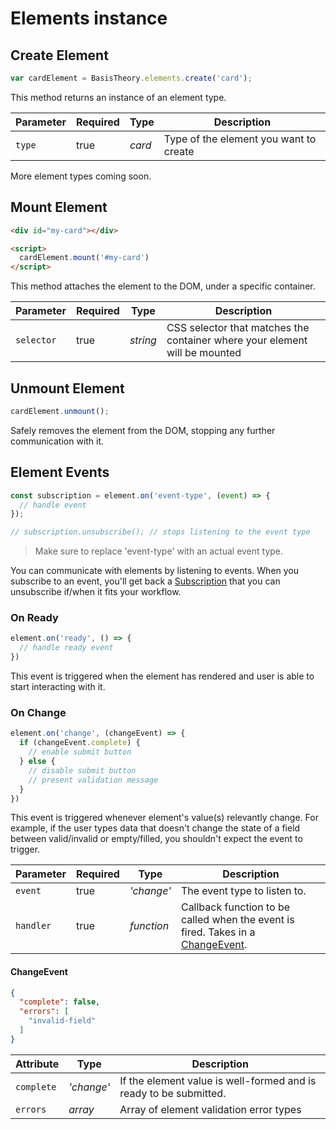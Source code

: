# Elements instance

## Create Element

```javascript
var cardElement = BasisTheory.elements.create('card');
```

This method returns an instance of an element type.

Parameter | Required | Type     | Description
--------- | -------- | -------- | -----------
`type`    | true     | *card*   | Type of the element you want to create


<aside class="notice">
  <span>More element types coming soon.</span>
</aside>

## Mount Element

```html
<div id="my-card"></div>

<script>
  cardElement.mount('#my-card')
</script>
```

This method attaches the element to the DOM, under a specific container.

Parameter  | Required | Type     | Description
---------- | -------- | -------- | -----------
`selector` | true     | *string* | CSS selector that matches the container where your element will be mounted

## Unmount Element

```javascript
cardElement.unmount();
```

Safely removes the element from the DOM, stopping any further communication with it.

## Element Events

```javascript
const subscription = element.on('event-type', (event) => {
  // handle event  
});

// subscription.unsubscribe(); // stops listening to the event type
```
> Make sure to replace 'event-type' with an actual event type.

You can communicate with elements by listening to events. When you subscribe to an event, you'll get back a [Subscription](https://rxjs-dev.firebaseapp.com/guide/subscription) that you can unsubscribe if/when it fits your workflow.

### On Ready

```javascript
element.on('ready', () => {
  // handle ready event 
})
```

This event is triggered when the element has rendered and user is able to start interacting with it.

### On Change

```javascript
element.on('change', (changeEvent) => {
  if (changeEvent.complete) {
    // enable submit button  
  } else {
    // disable submit button
    // present validation message
  }
})
```

This event is triggered whenever element's value(s) relevantly change. For example, if the user types data that doesn't change the state of a field between valid/invalid or empty/filled, you shouldn't expect the event to trigger.

Parameter | Required | Type       | Description
--------- | -------- | ---------- | -----------
`event`   | true     | *'change'* | The event type to listen to.
`handler` | true     | *function* | Callback function to be called when the event is fired. Takes in a [ChangeEvent](#changeevent).

#### ChangeEvent

```json
{
  "complete": false,
  "errors": [
    "invalid-field"
  ]
}
```

Attribute  | Type       | Description
---------- | ---------- | -----------
`complete` | *'change'* | If the element value is well-formed and is ready to be submitted.
`errors`   | *array*    | Array of element validation error types
